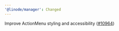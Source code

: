 ```yaml
---
'@linode/manager': Changed
---
```


Improve ActionMenu styling and accessibility ([#10964](https://github.com/linode/manager/pull/10964))
